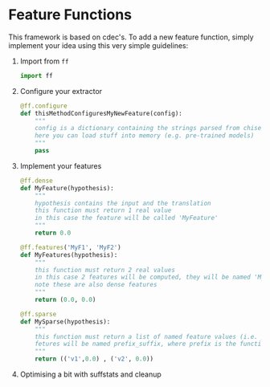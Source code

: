 # Feature Functions

This framework is based on cdec's.
To add a new feature function, simply implement your idea using this very simple guidelines:

1. Import from `ff`
	
	```python
	import ff
	```

2. Configure your extractor

	```python
	@ff.configure
	def thisMethodConfiguresMyNewFeature(config):
    	"""
	    config is a dictionary containing the strings parsed from chisel's config.ini
    	here you can load stuff into memory (e.g. pre-trained models)
	    """
    	pass
	```

3. Implement your features

	```python
	@ff.dense
	def MyFeature(hypothesis):
    	"""
	    hypothesis contains the input and the translation
    	this function must return 1 real value
	    in this case the feature will be called 'MyFeature'
    	"""
	    return 0.0
	
	@ff.features('MyF1', 'MyF2')
	def MyFeatures(hypothesis):
    	"""
	    this function must return 2 real values 
    	in this case 2 features will be computed, they will be named 'MyF1' and 'MyF2', respectively
	    note these are also dense features
    	"""
	    return (0.0, 0.0)

	@ff.sparse
	def MySparse(hypothesis):
    	"""
	    this function must return a list of named feature values (i.e. pairs of the kind (suffix, fvalue))
    	fetures will be named prefix_suffix, where prefix is the function's name (e.g. MySparse)
	    """
    	return (('v1',0.0) , ('v2', 0.0))
	```

4. Optimising a bit with suffstats and cleanup
